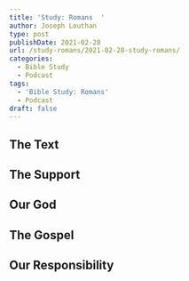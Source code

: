 ```yaml
---
title: 'Study: Romans  '
author: Joseph Louthan
type: post
publishDate: 2021-02-28
url: /study-romans/2021-02-28-study-romans/
categories:
  - Bible Study
  - Podcast
tags:
  - 'Bible Study: Romans'
  - Podcast
draft: false
---
```

## The Text

## The Support

## Our God

## The Gospel

## Our Responsibility

